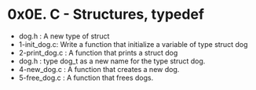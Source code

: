 # 0x0E. C - Structures, typedef
* dog.h : A new type of struct
* 1-init_dog.c: Write a function that initialize a variable of type struct dog
* 2-print_dog.c : A function that prints a struct dog
* dog.h : type dog_t as a new name for the type struct dog.
* 4-new_dog.c : A function that creates a new dog.
* 5-free_dog.c : A function that frees dogs.
